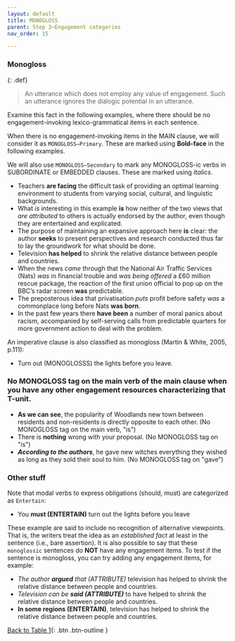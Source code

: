 ```yaml
---
layout: default
title: MONOGLOSS
parent: Step 3–Engagement categories
nav_order: 15

---
```


### Monogloss

{: .def}
>An utterance which does not employ any value of engagement. Such an utterance ignores the dialogic potential in an utterance.

Examine this fact in the following examples, where there should be no engagement-invoking lexico-grammatical items in each sentence.

When there is no engagement-invoking items in the MAIN clause, we will consider it as `MONOGLOSS—Primary`. These are marked using **Bold-face** in the following examples.

We will also use `MONOGLOSS—Secondary` to mark any MONOGLOSS-ic verbs in SUBORDINATE or EMBEDDED clauses. These are marked using *Italics*.

- Teachers **are facing** the difficult task of providing an optimal learning environment to students from varying social, cultural, and linguistic backgrounds.
- What *is* interesting in this example **is** how neither of the two views that *are attributed* to others is actually endorsed by the author, even though they are entertained and explicated.
- The purpose of maintaining an expansive approach here **is** clear: the author **seeks** to present perspectives and research conducted thus far to lay the groundwork for what should be done.
- Television **has helped** to shrink the relative distance between people and countries.
- When the news *came* through that the National Air Traffic Services (Nats) *was* in financial trouble and *was being offered* a £60 million rescue package, the reaction of the first union official to pop up on the BBC’s radar screen **was** predictable.
- The preposterous idea that privatisation *puts* profit before safety *was* a commonplace long before Nats **was born**.
- In the past few years there **have been** a number of moral panics about racism, accompanied by self-serving calls from predictable quarters for more government action to deal with the problem.

An imperative clause is also classified as monogloss (Martin & White, 2005, p.111):
- Turn out (MONOGLOSSS) the lights before you leave.

### No MONOGLOSS tag on the main verb of the main clause when you have any other engagement resources characterizing that T-unit.

- **As we can see**, the popularity of Woodlands new town between residents and non-residents is directly opposite to each other. (No MONOGLOSS tag on the main verb, "is")
- There is **nothing** wrong with your proposal. (No MONOGLOSS tag on "is")
- _**According to the authors**_, he gave new witches everything they wished as long as they sold their soul to him. (No MONOGLOSS tag on "gave")

### Other stuff

Note that modal verbs to express obligations (should, must) are categorized as `Entertain`:
- You **must (ENTERTAIN)** turn out the lights before you leave

These example are said to include no recognition of alternative viewpoints. That is, the writers treat the idea as an *established fact* at least in the sentence (i.e., bare assertion). It is also possible to say that these `monoglossic` sentences do **NOT** have any engagement items. 
To test if the sentence is monogloss, you can try adding any engagement items, for example:
- _The author **argued** that (ATTRIBUTE)_ television has helped to shrink the relative distance between people and countries.
- _Television can be **said (ATTRIBUTE)**_ to have helped to shrink the relative distance between people and countries.
- **In some regions (ENTERTAIN)**, television has helped to shrink the relative distance between people and countries.


[Back to Table 1](index.md#table-1-categories-of-engagement-moves){: .btn .btn-outline }
